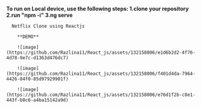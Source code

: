 **To run on Local device, use the following steps:
      1.clone your repository
      2.run "npm -i"
      3.ng serve**


      Netflix Clone using Reactjs

        **DEMO**

        ![image](https://github.com/Razlina11/React_js/assets/132158006/e1d6b2d2-4f76-4d78-9e7c-d1363d476dc7)

        ![image](https://github.com/Razlina11/React_js/assets/132158006/f401d4da-7964-4426-84f0-85d97929901f)

        ![image](https://github.com/Razlina11/React_js/assets/132158006/e76d1f2b-c8e1-443f-b0c6-a4ba15142a9d)



